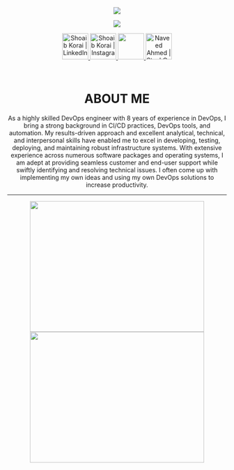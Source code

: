 <div align="center" width="50">
<!-- <img src="https://naveedkumbhar.com/assets/banner_naveed.png"> -->
<img src="https://naveedkumbhar.com/assets/banner_naveed.png">
  
<!-- ![image (1)](https://github.com/naveedkumbhar/naveedkumbhar/assets/60597290/51c9ebc3-038e-4751-9f40-8a28e9dca953) -->
<!-- ![image (1)](https://naveedkumbhar.com/assets/banner_naveed.png) -->
  
<div align="center">

<!-- <img src="https://tryhackme-badges.s3.amazonaws.com/rashidwassan.png" alt="TryHackMe"> --->
	
![](https://komarev.com/ghpvc/?username=naveedkumbhar&color=blueviolet&label=Profile+Views)
	


<!--- social media icons, you can find them in assets directory of this repo --->
<!-- <a href="https://naveedkumbhar.com/">
    <img height="60" src="https://user-images.githubusercontent.com/60597290/173854214-c646c175-420c-40a6-b994-25acf90dcac4.png" />
</a>   -->
<a href="https://www.linkedin.com/in/naveedkumbhar/">
  <img height="60" alt="Shoaib Korai | LinkedIn"  src="https://user-images.githubusercontent.com/60597290/173852531-4343e250-e3cb-4bdb-b84f-50695c64aa12.png"/>
</a> 
<a href="https://www.instagram.com/naveedkumbhar">
  <img height="60" alt="Shoaib Korai | Instagram"  src="https://user-images.githubusercontent.com/60597290/173852523-c34e15e4-dc3b-4c2a-a5a4-d460b96e4151.png" />
</a>
<a href="https://twitter.com/naveedkumbhar">
    <img height="60" src="https://user-images.githubusercontent.com/60597290/173852545-4b8a3257-69ac-42ad-895e-bb842fd60372.png" />
</a> 
<a href="https://stackoverflow.com/users/18362045/naveed-ahmed">
  <img height="60" alt="Naveed Ahmed | StackOverFlow" src="https://user-images.githubusercontent.com/60597290/173852537-7dc3093c-1ecc-4106-b0b3-7aa572d0449d.png" />
</a>
<!-- <a href="https://www.youtube.com/c/naveedkumbhar">
    <img height="60" src="https://user-images.githubusercontent.com/60597290/173852551-b848aea3-9d04-435a-9e1d-260f1c5d8942.png" />
<a href="https://dev.to/rashidwassan">
    <img height="60" src="https://user-images.githubusercontent.com/60597290/173852494-7b3ce86a-497d-4998-810e-35180b7bdea2.png" />
</a> -->

<!--- a bit of vertical space & languages text --->
<!-- <img height="65" alt="Languages and tools text" src="https://user-images.githubusercontent.com/60597290/152353234-0715ffd6-7680-4536-9fdc-ef1abc74c469.svg" /> -->

<div></div>
<!--- language icons --->
<!-- <img height="100" src="https://user-images.githubusercontent.com/60597290/152359293-4c3dc461-2be7-4d75-b5e3-6244637020e1.png" />
<img height="100" src="https://user-images.githubusercontent.com/60597290/152362823-eb0e032a-5c84-4832-803c-c77bf5b558a0.png" />
<img height="100" src="https://user-images.githubusercontent.com/60597290/152361790-b7faad3d-5f95-468a-aa51-e38f39419ec4.png" />
<img height="100" src="https://user-images.githubusercontent.com/60597290/152366251-81e7024b-81c6-422c-ae71-ad035850d030.png" />
<img height="100" src="https://user-images.githubusercontent.com/60597290/164893707-4c275cb6-c536-4173-bfc4-3d6cc1bdb6c1.png" />
<img height="100" src="https://user-images.githubusercontent.com/60597290/152366230-0d5c915e-b212-49cc-b5d5-00d50b1493f6.png" />
<img height="100" src="https://user-images.githubusercontent.com/60597290/152366154-ec1ddf07-fcf8-41f5-a5f8-ccfc331622a2.png" />
<img height="100" src="https://user-images.githubusercontent.com/60597290/152366741-4ebfc910-49b4-4365-829d-89f9a5873ff5.png" />
<img height="100" src="https://user-images.githubusercontent.com/60597290/152363164-01140f44-5328-4ea3-8d95-fec21af7e295.png" />
<img height="100" src="https://user-images.githubusercontent.com/60597290/152366195-2a7a5be2-acc8-485c-9908-861bcfaa3f2b.png" />
<img height="100" src="https://user-images.githubusercontent.com/60597290/164893694-944339f3-218e-42d6-9d4d-ba995da154de.png" />
<img height="100" src="https://user-images.githubusercontent.com/60597290/164893696-ca2416eb-9c23-4d26-b8ee-b699613e7c21.png" />
<img height="100" src="https://user-images.githubusercontent.com/60597290/164893699-33abe58d-bb7f-43b4-a63d-dcd93cf9ff6a.png" />
<img height="100" src="https://user-images.githubusercontent.com/60597290/164893705-6928f187-fa61-4174-abba-bfd8d93b6fb2.png" /> -->

&nbsp;

<h1 align="center">
  ABOUT ME
</h1>
  
<p><p/>	
As a highly skilled DevOps engineer with 8 years of experience in DevOps, I bring a strong background in CI/CD practices, DevOps tools, and automation. My results-driven approach and excellent analytical, technical, and interpersonal skills have enabled me to excel in developing, testing, deploying, and maintaining robust infrastructure systems. With extensive experience across numerous software packages and operating systems, I am adept at providing seamless customer and end-user support while swiftly identifying and resolving technical issues.
I often come up with implementing my own ideas and using my own DevOps solutions to increase productivity.

<div><div/>
<!--- adding 3D earth icon to show some love for the environment 🌏 
<img height="40" src="https://user-images.githubusercontent.com/60597290/152370900-69dce999-2e00-4227-9547-917fa1a4b06e.png" />
--->
<hr>
<p align="center">
  <img width="400px" height="300" src="https://github-readme-stats.vercel.app/api?username=naveedkumbhar&theme=radical&hide_border=true&include_all_commits=true&count_private=true" />
  <img width="400px" height="300" src="https://github-readme-streak-stats.herokuapp.com/?user=naveedkumbhar&theme=radical&hide_border=true" />
</p>

 


